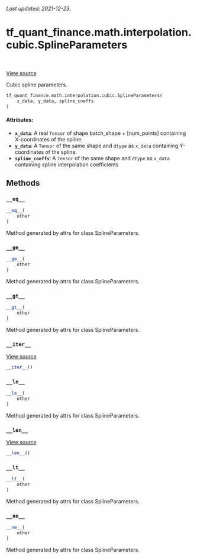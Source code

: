 <!--
This file is generated by a tool. Do not edit directly.
For open-source contributions the docs will be updated automatically.
-->

*Last updated: 2021-12-23.*

<div itemscope itemtype="http://developers.google.com/ReferenceObject">
<meta itemprop="name" content="tf_quant_finance.math.interpolation.cubic.SplineParameters" />
<meta itemprop="path" content="Stable" />
<meta itemprop="property" content="__eq__"/>
<meta itemprop="property" content="__ge__"/>
<meta itemprop="property" content="__gt__"/>
<meta itemprop="property" content="__init__"/>
<meta itemprop="property" content="__iter__"/>
<meta itemprop="property" content="__le__"/>
<meta itemprop="property" content="__len__"/>
<meta itemprop="property" content="__lt__"/>
<meta itemprop="property" content="__ne__"/>
</div>

# tf_quant_finance.math.interpolation.cubic.SplineParameters

<!-- Insert buttons and diff -->

<table class="tfo-notebook-buttons tfo-api" align="left">
</table>

<a target="_blank" href="https://github.com/google/tf-quant-finance/blob/master/tf_quant_finance/math/interpolation/cubic/cubic_interpolation.py">View source</a>



Cubic spline parameters.

```python
tf_quant_finance.math.interpolation.cubic.SplineParameters(
    x_data, y_data, spline_coeffs
)
```



<!-- Placeholder for "Used in" -->


#### Attributes:

* <b>`x_data`</b>: A real `Tensor` of shape batch_shape + [num_points] containing
  X-coordinates of the spline.
* <b>`y_data`</b>: A `Tensor` of the same shape and `dtype` as `x_data` containing
  Y-coordinates of the spline.
* <b>`spline_coeffs`</b>: A `Tensor` of the same shape and `dtype` as `x_data`
  containing spline interpolation coefficients

## Methods

<h3 id="__eq__"><code>__eq__</code></h3>

```python
__eq__(
    other
)
```

Method generated by attrs for class SplineParameters.


<h3 id="__ge__"><code>__ge__</code></h3>

```python
__ge__(
    other
)
```

Method generated by attrs for class SplineParameters.


<h3 id="__gt__"><code>__gt__</code></h3>

```python
__gt__(
    other
)
```

Method generated by attrs for class SplineParameters.


<h3 id="__iter__"><code>__iter__</code></h3>

<a target="_blank" href="https://github.com/google/tf-quant-finance/blob/master/tf_quant_finance/utils/dataclass.py">View source</a>

```python
__iter__()
```




<h3 id="__le__"><code>__le__</code></h3>

```python
__le__(
    other
)
```

Method generated by attrs for class SplineParameters.


<h3 id="__len__"><code>__len__</code></h3>

<a target="_blank" href="https://github.com/google/tf-quant-finance/blob/master/tf_quant_finance/utils/dataclass.py">View source</a>

```python
__len__()
```




<h3 id="__lt__"><code>__lt__</code></h3>

```python
__lt__(
    other
)
```

Method generated by attrs for class SplineParameters.


<h3 id="__ne__"><code>__ne__</code></h3>

```python
__ne__(
    other
)
```

Method generated by attrs for class SplineParameters.




